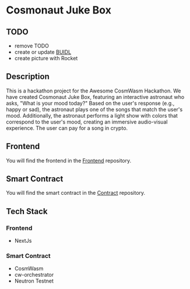 # Cosmonaut Juke Box

## TODO
 - remove TODO
 - create or update [BUIDL](https://dorahacks.io/buidl/12922)
 - create picture with Rocket 


## Description

This is a hackathon project for the Awesome CosmWasm Hackathon. We have created Cosmonaut Juke Box, featuring an interactive astronaut who asks, "What is your mood today?" Based on the user's response (e.g., happy or sad), the astronaut plays one of the songs that match the user's mood. Additionally, the astronaut performs a light show with colors that correspond to the user's mood, creating an immersive audio-visual experience. The user can pay for a song in crypto.

## Frontend

You will find the frontend in the [Frontend](https://github.com/CosmonautJukeBox/NewFrontEnd) repository.

## Smart Contract

You will find the smart contract in the [Contract](https://github.com/CosmonautJukeBox/CosmonautJukeBoxContract) repository.

## Tech Stack

### Frontend

- NextJs

### Smart Contract

- CosmWasm
- cw-orchestrator
- Neutron Testnet

